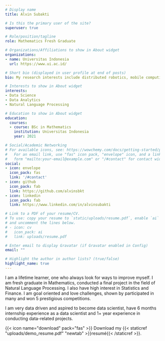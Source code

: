 ```yaml
---
# Display name
title: Alvin Subakti

# Is this the primary user of the site?
superuser: true

# Role/position/tagline
role: Mathematics Fresh Graduate

# Organizations/Affiliations to show in About widget
organizations:
- name: Universitas Indonesia
  url: https://www.ui.ac.id/

# Short bio (displayed in user profile at end of posts)
bio: My research interests include distributed robotics, mobile computing and programmable matter.

# Interests to show in About widget
interests:
- Data Science
- Data Analytics
- Natural Language Processing

# Education to show in About widget
education:
  courses:
  - course: BSc in Mathematics
    institution: Universitas Indonesia
    year: 2021

# Social/Academic Networking
# For available icons, see: https://wowchemy.com/docs/getting-started/page-builder/#icons
#   For an email link, use "fas" icon pack, "envelope" icon, and a link in the
#   form "mailto:your-email@example.com" or "/#contact" for contact widget.
social:
- icon: envelope
  icon_pack: fas
  link: '/#contact'
- icon: github
  icon_pack: fab
  link: https://github.com/alvinsbkt
- icon: linkedin
  icon_pack: fab
  link: https://www.linkedin.com/in/alvinsubakti

# Link to a PDF of your resume/CV.
# To use: copy your resume to `static/uploads/resume.pdf`, enable `ai` icons in `params.toml`, 
# and uncomment the lines below.
# - icon: cv
#   icon_pack: ai
#   link: uploads/resume.pdf

# Enter email to display Gravatar (if Gravatar enabled in Config)
email: ""

# Highlight the author in author lists? (true/false)
highlight_name: true
---
```


I am a lifetime learner, one who always look for ways to improve myself. I am fresh graduate in Mathematics, conducted a final project in the field of Natural Language Processing. I also have high interest in Statistics and Finance. I am goal oriented and love challenges, shown by participated in many and won 5 prestigious competitions. 

I am very data driven and aspired to become data scientist, have 6 months internship experience as a data scientist and 1+ year experience in conducting data-related projects.

{{< icon name="download" pack="fas" >}} Download my {{< staticref "uploads/demo_resume.pdf" "newtab" >}}resumé{{< /staticref >}}.
